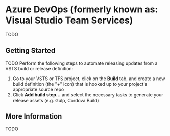 # Azure DevOps (formerly known as: Visual Studio Team Services)

TODO
<!-- Microsoft Visual Studio Team Services (VSTS) and Team Foundation Server (TFS) -->

## Getting Started

TODO
Perform the following steps to automate releasing updates from a VSTS build or release definition:

1. Go to your VSTS or TFS project, click on the **Build** tab, and create a new build definition (the "+" icon) that is hooked up to your project's appropriate source repo
1. Click **Add build step...** and select the necessary tasks to generate your release assets (e.g. Gulp, Cordova Build)

<!-- Now when you build, your app will automatically be published to _App Store Connect_! -->

## More Information

TODO
